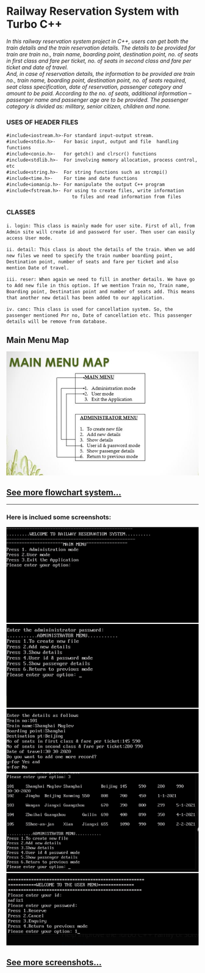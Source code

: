 # <b>Railway Reservation System with Turbo C++</b>

_In this railway reservation system project in C++, users can get both the train details and the train reservation details. The details to be provided for train are train no., train name, boarding point, destination point, no. of seats in first class and fare per ticket, no. of seats in second class and fare per ticket and date of travel. <br/>
And, in case of reservation details, the information to be provided are train no., train name, boarding point, destination point, no. of seats required, seat class specification, date of reservation, passenger category and amount to be paid. According to the no. of seats, additional information – passenger name and passenger age are to be provided. The passenger category is divided as: military, senior citizen, children and none._

### USES OF HEADER FILES
```
#include<iostream.h>-For standard input-output stream.
#include<stdio.h>-   For basic input, output and file  handling functions
#include<conio.h>-   For getch() and clrscr() functions
#include<stdlib.h>-  For involving memory allocation, process control, etc 
#include<string.h>-  For string functions such as strcmpi()
#include<time.h>-    For time and date functions
#include<iomanip.h>- For manipulate the output C++ program
#include<fstream.h>- For using to create files, write information 
                        to files and read information from files
```

### CLASSES
```
i. login: This class is mainly made for user site. First of all, from Admin site will create id and password for user. Then user can easily access User mode.
```
```
ii. detail: This class is about the details of the train. When we add new files we need to specify the train number boarding point, Destination point, number of seats and fare per ticket and also mention Date of travel. 
```
```
iii. reser: When again we need to fill in another details. We have go to Add new file in this option. If we mention Train no, Train name, Boarding point, Destination point and number of seats add. This means that another new detail has been added to our application.
```
```
iv. canc: This class is used for cancellation system. So, the passenger mentioned Pnr no, Date of cancellation etc. This passenger details will be remove from database. 
```

## Main Menu Map
![MainMenuMap](./images/MainMenuMap.JPG)

## [See more flowchart system...](https://www.slideshare.net/secret/4ORfKjZj643bGl)

<hr/>

### Here is inclued some screenshots:
![1_no_pic](./images/1.PNG)
![2_no_pic](./images/2.PNG)
![3_no_pic](./images/3.PNG)
![4_no_pic](./images/4.PNG)
![5_no_pic](./images/5.PNG)

## [See more screenshots...](https://www.slideshare.net/secret/4ORfKjZj643bGl)
